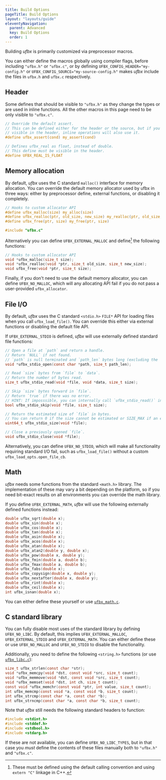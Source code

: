 ```yaml
---
title: Build Options
pageTitle: Build Options
layout: "layouts/guide"
eleventyNavigation:
  parent: Advanced
  key: Build Options
  order: 1
---
```


Building *ufbx* is primarily customized via preprocessor macros.

You can either define the macros globally using compiler flags, before including `"ufbx.h"` or `"ufbx.c"`, or by defining `UFBX_CONFIG_HEADER="my-config.h"` or `UFBX_CONFIG_SOURCE="my-source-config.h"` makes *ufbx* include the files in `ufbx.h` and `ufbx.c` respectively.

## Header

Some defines that should be visible to `"ufbx.h"` as they change the types or are used in inline functions.
All the other macros in this page need to be only visible to `"ufbx.c"`.

```c
// Override the default assert.
// This can be defined either for the header or the source, but if you define it
// visible in the header, inline operations will also use it.
#define ufbx_assert(cond) my_assert(cond)

// Defines ufbx_real as float, instead of double.
// This define must be visible in the header.
#define UFBX_REAL_IS_FLOAT
```

## Memory allocation

By default, *ufbx* uses the C standard `malloc()` interface for memory allocation.
You can override the default memory allocator used by ufbx in three ways:
either by preprocessor define, external functions, or disabling it completely.

```c
// Hooks to custom allocator API
#define ufbx_malloc(size) my_alloc(size)
#define ufbx_realloc(ptr, old_size, new_size) my_realloc(ptr, old_size, new_size)
#define ufbx_free(ptr, size) my_free(ptr, size)

#include "ufbx.c"
```

Alternatively you can define `UFBX_EXTERNAL_MALLOC` and define[^1] the following functions:

```c
// Hooks to custom allocator API
void *ufbx_malloc(size_t size);
void *ufbx_realloc(void *ptr, size_t old_size, size_t new_size);
void ufbx_free(void *ptr, size_t size);
```

Finally, if you don't need to use the default memory allocator,
you can define `UFBX_NO_MALLOC`, which will any allocating API fail if you do not pass a user-provided `ufbx_allocator`.

## File I/O

By default, *ufbx* uses the C standard `<stdio.h>` `FILE*` API for loading files
when you call `ufbx_load_file()`.
You can override this either via external functions or disabling the default file API.

If `UFBX_EXTERNAL_STDIO` is defined, *ufbx* will use externally defined standard file functions:

```c
// Open a file at `path` and return a handle.
// Return `NULL` if not found.
// `path` is null terminated and `path_len` bytes long (excluding the '\0')
void *ufbx_stdio_open(const char *path, size_t path_len);

// Read `size` bytes from `file` to `data`.
// Return the number of bytes read.
size_t ufbx_stdio_read(void *file, void *data, size_t size);

// Skip `size` bytes forward in `file`.
// Return `true` if there was no error.
// HINT: If imposssible, you can internally call `ufbx_stdio_read()` into a dummy buffer.
bool ufbx_stdio_skip(void *file, size_t size);

// Return the estimated size of `file` in bytes.
// You can return 0 if the size cannot be estimated or SIZE_MAX if an error occurred.
uint64_t ufbx_stdio_size(void *file);

// Close a previously opened `file`.
void ufbx_stdio_close(void *file);
```

Alternatively, you can define `UFBX_NO_STDIO`, which will make all functionality requiring standard I/O fail,
such as `ufbx_load_file()` without a custom `ufbx_load_opts.open_file_cb`.

## Math

*ufbx* needs some functions from the standard `<math.h>` library.
The implementation of these may vary a bit depending on the platform,
so if you need bit-exact results on all environments you can override the math library.

If you define `UFBX_EXTERNAL_MATH`, *ufbx* will use the following externally defined functions instead:

```c
double ufbx_sqrt(double x);
double ufbx_sin(double x);
double ufbx_cos(double x);
double ufbx_tan(double x);
double ufbx_asin(double x);
double ufbx_acos(double x);
double ufbx_atan(double x);
double ufbx_atan2(double y, double x);
double ufbx_pow(double x, double y);
double ufbx_fmin(double a, double b);
double ufbx_fmax(double a, double b);
double ufbx_fabs(double x);
double ufbx_copysign(double x, double y);
double ufbx_nextafter(double x, double y);
double ufbx_rint(double x);
double ufbx_ceil(double x);
int ufbx_isnan(double x);
```

You can either define these yourself or use [`ufbx_math.c`](https://github.com/ufbx/ufbx/blob/master/extra/ufbx_math.c).

## C standard library

You can fully disable most uses of the standard library by defining `UFBX_NO_LIBC`.
By default, this implies `UFBX_EXTERNAL_MALLOC`, `UFBX_EXTERNAL_STDIO` and `UFBX_EXTERNAL_MATH`.
You can either define these or use `UFBX_NO_MALLOC` and `UFBX_NO_STDIO` to disable the functionality.

Additionally, you need to define the following `<string.h>` functions (or use [`ufbx_libc.c`](https://github.com/ufbx/ufbx/blob/master/extra/ufbx_libc.c)):

```c
size_t ufbx_strlen(const char *str);
void *ufbx_memcpy(void *dst, const void *src, size_t count);
void *ufbx_memmove(void *dst, const void *src, size_t count);
void *ufbx_memset(void *dst, int ch, size_t count);
const void *ufbx_memchr(const void *ptr, int value, size_t count);
int ufbx_memcmp(const void *a, const void *b, size_t count);
int ufbx_strcmp(const char *a, const char *b);
int ufbx_strncmp(const char *a, const char *b, size_t count);
```

Note that *ufbx* still needs the following standard headers to function:

```c
#include <stdint.h>
#include <stddef.h>
#include <stdbool.h>
#include <stdarg.h>
```

If these are not available, you can define `UFBX_NO_LIBC_TYPES`,
but in that case you _must_ define the contents of these files manually both to `"ufbx.h"` and `"ufbx.c"`.

[^1]: These must be defined using the default calling convention and using `extern "C"` linkage in C++.
